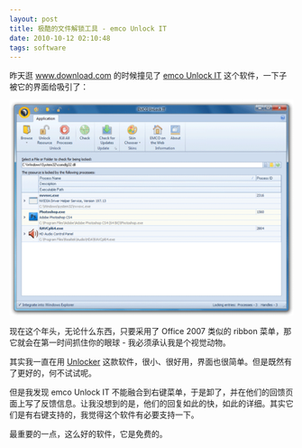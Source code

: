 ```yaml
---
layout: post
title: 极酷的文件解锁工具 - emco Unlock IT
date: 2010-10-12 02:10:48
tags: software
---
```


昨天逛 www.download.com 的时候撞见了 [emco Unlock IT](http://www.emco.is/products/unlock-it/features.php) 这个软件，一下子被它的界面给吸引了：

![](/images/posts/emco_unlock_it.png)

现在这个年头，无论什么东西，只要采用了 Office 2007 类似的 ribbon 菜单，那它就会在第一时间抓住你的眼球 - 我必须承认我是个视觉动物。

其实我一直在用 [Unlocker](http://ccollomb.free.fr/unlocker/) 这款软件，很小、很好用，界面也很简单。但是既然有了更好的，何不试试呢。

但是我发现 emco Unlock IT 不能融合到右键菜单，于是卸了，并在他们的回馈页面上写了反馈信息。让我没想到的是，他们的回复如此的快，如此的详细。其实它们是有右键支持的，我觉得这个软件有必要支持一下。

最重要的一点，这么好的软件，它是免费的。